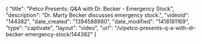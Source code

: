 {
    "title": "Petco Presents: Q&A with Dr. Becker - Emergency Stock",
    "description": "Dr. Marty Becker discusses emergency stock.",
    "videoid": "144382",
    "date_created": "1394588980",
    "date_modified": "1418181169",
    "type": "captivate",
    "layout": "video",
    "url": "\/v\/petco-presents-q-a-with-dr-becker-emergency-stock\/144382"
}